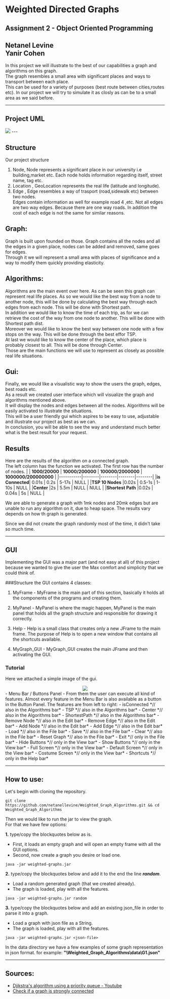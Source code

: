 # Weighted Directed Graphs
## Assignment 2 - Object Oriented Programming 
**Netanel Levine**   
**Yanir Cohen**    
--- 
In this project we will illustrate to the best of our capabilities a graph and algorithms on this graph.  
The graph resembles a small area with significant places and ways to transport between each place.  
This can be used for a variety of purposes (best route between cities,routes etc). In our project we will try to simulate it as closly as can be to a small area as we said before.
 
---
## Project UML

<img src="https://github.com/netanellevine/Weighted_Graph_Algorithms/blob/main/uml/Arcithecture.png">
---

## Structure  

Our project structure
1. Node, Node represents a significant place in our university i.e building,market etc.
Each node holds information regarding itself, street name, tag etc.    
3. Location , GeoLocation represents the real life (latitude and longitude).    
5. Edge , Edge resembles a way of trasport (road,sidewalk etc) between two nodes.  
Edges contain information as well for example road 4 ,etc.
Not all edges are two way edges. Because there are one way roads.
In addition the cost of each edge is not the same for similar reasons.

## Graph:
Graph is built upon founded on those.
Graph contains all the nodes and all the edges in a given place, nodes can be added and removed, same goes for edges.  
Through it we will represent a small area with places of significance and a way to modify them quickly providing elasticity.

## Algorithms:
Algorithms are the main event over here. As can be seen this graph can represent real life places.
As so we would like the best way from a node to another node, this will be done by calculating the best way through each edges from each node. This will be done with Shortest path.  
In addition we would like to know the time of each trip, as for we can retrieve the cost of the way from one node to another. This will be done with Shortest path dist.  
Moreover we would like to know the best way between one node with a few stops on the way. This will be done through the best effor TSP.  
At last we would like to know the center of the place, which place is probably closest to all. This will be done through Center.  
Those are the main functions we will use to represent as closely as possible real life situations.    

## Gui:
Finally, we would like a visualistic way to show the users the graph, edges, best roads etc.  
As a result we created user interface which will visualize the graph and algorithms mentioned above.  
It will display the nodes and edges between all the nodes. Algorithms will be easily activated to illustrate the situations.  
This will be a user friendly gui which aspires to be easy to use, adjustable and illustrate our project as best as we can.  
In conclusion, you will be able to see the way and understand much better what is the best result for your request.

## Results
Here are the results of the algorithm on a connected graph.  
The left column has the function we activated. The first row has the number of nodes.
|        | **1000/20000** | **10000/200000** | **100000/2000000** | **1000000/200000000** |
|-----------|--------|--------|--------|--------|
|**is Connected**|	0.01s	 | 0.2s  |	 5-17s  | NULL  | 
|**TSP 10 Nodes** |0.02s	 | 0.5-1s   |	1-10s  | NULL  | 
|**Center** |2s	 | 5.5m   |	NULL   | NULL  | 
|**Shortest Path** |0.02s | 0.04s   |	5s   | NULL  | 
  
We are able to generate a graph with 1mk nodes and 20mk edges but are unable to run any algorithm on it, due to heap space.
The results vary depends on how th graph is generated.

Since we did not create the graph randomly most of the time, it didn't take so much time.

---
## GUI 
Implementing the GUI was a major part (and not easy at all) of this project
because we wanted to give the user the Max comfort and simplicity that we could think of.

###Structure
the GUI contains 4 classes:
1. MyFrame - MyFrame is the main part of this section, basically it holds all the components of the programs
and creating them.  

2. MyPanel - MyPanel is where the magic happen, MyPanel is the main panel that holds all the graph structure
and responsible for drawing it correctly.  

3. Help - Help is a small class that creates only a new JFrame to the main frame. The purpose of Help 
is to open a new window that contains all the shortcuts available.

4. MyGraph_GUI - MyGraph_GUI creates the main JFrame and then activating the GUI.  

### Tutorial
Here we attached a simple image of the gui.
<div align="center">
    <img src="https://github.com/netanellevine/Weighted_Graph_Algorithms/blob/main/gui/graph.PNG">
 </div>
- Menu Bar / Buttons Panel - From them the user can execute all kind of features.  
Almost every feature in the Menu Bar is also available as a button in the Button Panel.  
The features are from left to right:
  - isConnected *// also in the Algorithms bar*
  - TSP *// also in the Algorithms bar*
  - Center *// also in the Algorithms bar*
  - ShortestPath *// also in the Algorithms bar*
  - Remove Node *// also in the Edit bar*
  - Remove Edge *// also in the Edit bar*
  - Add Node *// also in the Edit bar*
  - Add Edge *// also in the Edit bar*
  - Load *// also in the File bar*
  - Save *// also in the File bar*
  - Clear *// also in the File bar*
  - Reset Graph *// also in the File bar*
  - Exit *// only in the File bar*
  - Hide Buttons *// only in the View bar*
  - Show Buttons *// only in the View bar*
  - Full Screen *// only in the View bar*
  - Default Screen *// only in the View bar*
  - Costume Screen *// only in the View bar*
  - Shortcuts *// only in the Help bar*

---

## How to use:

Let's begin with cloning the repository.
```
git clone https://github.com/netanellevine/Weighted_Graph_Algorithms.git && cd Weighted_Graph_Algorithms
```
Then we would like to run the jar to view the graph.  
For that we have few options:  

**1.**  type/copy the blockquotes below as is.
- First, it loads an empty graph and will open an empty frame with all the GUI options.
- Second, now create a graph you desire or load one.

```
java -jar weighted-graphs.jar
```
**2.** type/copy the blockquotes below and add it to the end the line ***random***.
- Load a random generated graph (that we created already).
- The graph is loaded, play with all the features.
```
java -jar weighted-graphs.jar random
```
**3.** type/copy the blockquotes below and add an existing json_file in order to parse it into a graph.
- Load a graph with json file as a String. 
- The graph is loaded, play with all the features.
```
java -jar weighted-graphs.jar <json-file>
```
In the data directory we have a few examples of some graph representation in json format.
for example: **"\Weighted_Graph_Algorithms\data\G1.json"**

---
## Sources:

  - <a href="https://www.youtube.com/watch?v=CerlT7tTZfY&t">Djikstra's algorithm using a priority queue - Youtube</a>
  - <a href="https://www.geeksforgeeks.org/connectivity-in-a-directed-graph/">Check if a graph is strongly connected</a>
